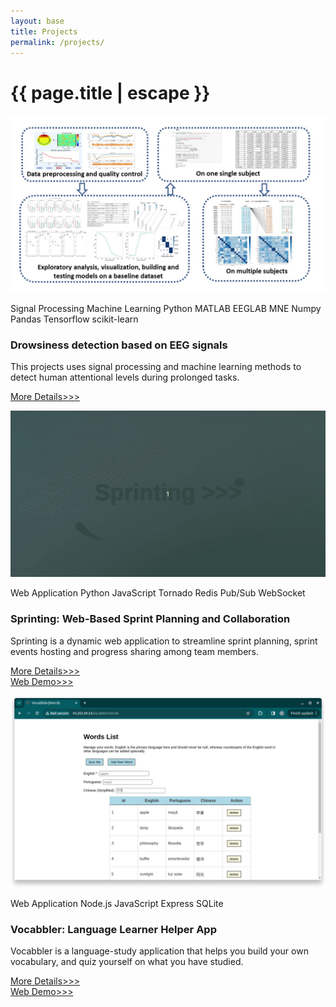 ```yaml
---
layout: base
title: Projects
permalink: /projects/
---
```


<h1 class="post-title p-name" itemprop="name headline">{{ page.title | escape }}</h1>

<div id="project-pane">

  <div class="project-row">
    <div class="project-row-content">
      <img src="/assets/images/eeg-project-cover.jpeg">
      <div class="project-headline-box">
        <p>
          <span class="project-tag">Signal Processing</span>
          <span class="project-tag">Machine Learning</span>
          <span class="project-tag">Python</span>
          <span class="project-tag">MATLAB</span>
          <span class="project-tag">EEGLAB</span>
          <span class="project-tag">MNE</span>
          <span class="project-tag">Numpy</span>
          <span class="project-tag">Pandas</span>
          <span class="project-tag">Tensorflow</span>
          <span class="project-tag">scikit-learn</span>
        </p>
        <h3><strong>Drowsiness detection based on EEG signals</strong></h3>
        <p>
          This projects uses signal processing and machine learning methods to detect human attentional levels during prolonged tasks.</p>
        <p>
          <a href="/projects/eeg-attention-fatigue">More Details>>></a>
        </p>
      </div>
    </div>
  </div>

  <div class="project-row">
    <div class="project-row-content">
      <img src="/assets/images/sprinting-project-cover.gif">
      <div class="project-headline-box">
        <p>
          <span class="project-tag">Web Application</span>
          <span class="project-tag">Python</span>
          <span class="project-tag">JavaScript</span>
          <span class="project-tag">Tornado</span>
          <span class="project-tag">Redis</span>
          <span class="project-tag">Pub/Sub</span>
          <span class="project-tag">WebSocket</span>
        </p>
        <h3><strong>Sprinting: Web-Based Sprint Planning and Collaboration</strong></h3>
        <p>Sprinting is a dynamic web application to streamline sprint planning, sprint events hosting and progress sharing among team members.</p>
        <p>
          <a href="/projects/sprinting">More Details>>></a><br>
          <a href="http://44.203.49.24/sprinting" target="_blank">Web Demo>>></a>
        </p>
      </div>
    </div>
  </div>

  <div class="project-row">
    <div class="project-row-content">
    <img src="/assets/images/vocabbler-words-page.png">
    <div class="project-headline-box">
      <p>
        <span class="project-tag">Web Application</span>
        <span class="project-tag">Node.js</span>
        <span class="project-tag">JavaScript</span>
        <span class="project-tag">Express</span>
        <span class="project-tag">SQLite</span>
      </p>
      <h3><strong>Vocabbler: Language Learner Helper App</strong></h3>
      <p>
        Vocabbler is a language-study application that helps you build your own vocabulary, and quiz yourself on what you have studied.
      </p>
      <p>
        <a href="/projects/vocabbler">More Details>>></a><br>
        <a href="http://44.203.49.24/vocabbler" target="_blank">Web Demo>>></a>
      </p>
    </div>
  </div>

</div>